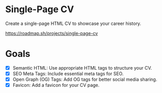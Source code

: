 # Single-Page CV

Create a single-page HTML CV to showcase your career history.

https://roadmap.sh/projects/single-page-cv

# Goals

- [x] Semantic HTML: Use appropriate HTML tags to structure your CV.
- [x] SEO Meta Tags: Include essential meta tags for SEO.
- [x] Open Graph (OG) Tags: Add OG tags for better social media sharing.
- [x] Favicon: Add a favicon for your CV page.
